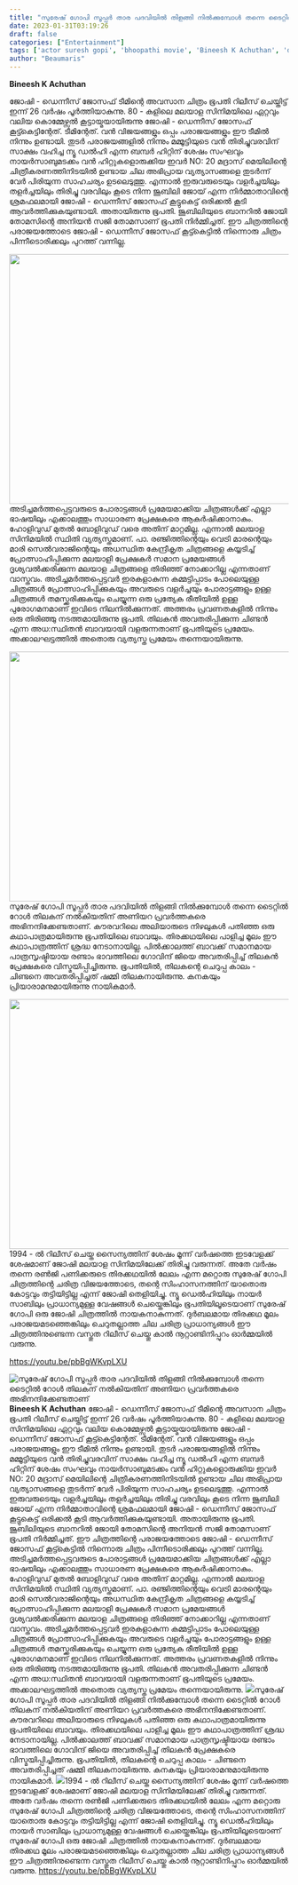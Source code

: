```yaml
---
title: "സുരേഷ് ഗോപി സൂപ്പർ താര പദവിയിൽ തിളങ്ങി നിൽക്കുമ്പോൾ തന്നെ ടൈറ്റിൽ റോൾ തിലകന് നൽകിയതിന് അണിയറ പ്രവർത്തകരെ അഭിനന്ദിക്കേണ്ടതാണ്"
date: 2023-01-31T03:19:26
draft: false
categories: ["Entertainment"]
tags: ['actor suresh gopi', 'bhoopathi movie', 'Bineesh K Achuthan', 'dennis joseph', 'Featured', 'joshy', 'narendraprasad', 'nf varghese', 'suresh gopi', 'thilakan']
author: "Beaumaris"
---
```


<strong>Bineesh K Achuthan </strong>

ജോഷി - ഡെന്നീസ് ജോസഫ് ടീമിന്റെ അവസാന ചിത്രം ഭൂപതി റിലീസ് ചെയ്തിട്ട് ഇന്ന് 26 വർഷം പൂർത്തിയാകുന്നു. 80 - കളിലെ മലയാള സിനിമയിലെ ഏറ്റവും വലിയ കൊമ്മേഴ്സൽ കൂട്ടായ്മയായിരുന്നു ജോഷി - ഡെന്നീസ് ജോസഫ് കൂട്ട്കെട്ടിന്റേത്. ടീമിന്റേത്. വൻ വിജയങ്ങളും ഒപ്പം പരാജയങ്ങളും ഈ ടീമിൽ നിന്നും ഉണ്ടായി. തുടർ പരാജയങ്ങളിൽ നിന്നും മമ്മൂട്ടിയുടെ വൻ തിരിച്ചുവരവിന് സാക്ഷം വഹിച്ച ന്യൂ ഡൽഹി എന്ന ബമ്പർ ഹിറ്റിന് ശേഷം സംഘവും നായർസാബുമടക്കം വൻ ഹിറ്റുകളൊരുക്കിയ ഇവർ NO: 20 മദ്രാസ് മെയിലിന്റെ ചിത്രീകരണത്തിനിടയിൽ ഉണ്ടായ ചില അഭിപ്രായ വ്യത്യാസങ്ങളെ തുടർന്ന് വേർ പിരിയുന്ന സാഹചര്യം ഉടലെടുത്തു. എന്നാൽ ഇരുവരുടെയും വളർച്ചയിലും തളർച്ചയിലും തിരിച്ചു വരവിലും കൂടെ നിന്ന ജൂബിലി ജോയ് എന്ന നിർമ്മാതാവിന്റെ ശ്രമഫലമായി ജോഷി - ഡെന്നീസ് ജോസഫ് കൂട്ടുകെട്ട് ഒരിക്കൽ കൂടി ആവർത്തിക്കുകയുണ്ടായി. അതായിരുന്നു ഭൂപതി. ജൂബിലിയുടെ ബാനറിൽ ജോയി തോമസിന്റെ അനിയൻ സജി തോമസാണ് ഭൂപതി നിർമ്മിച്ചത്. ഈ ചിത്രത്തിന്റെ പരാജയത്തോടെ ജോഷി - ഡെന്നീസ് ജോസഫ് കൂട്ട്കെട്ടിൽ നിന്നൊരു ചിത്രം പിന്നീടൊരിക്കലും പുറത്ത് വന്നില്ല.

<img class="size-large wp-image-381587 aligncenter" src="https://cdn.boolokam.com/articles/2023/01/33-7-1024x576.jpg" alt="" width="800" height="450" />അടിച്ചമർത്തപ്പെട്ടവരുടെ പോരാട്ടങ്ങൾ പ്രമേയമാക്കിയ ചിത്രങ്ങൾക്ക് എല്ലാ ഭാഷയിലും എക്കാലത്തും സാധാരണ പ്രേക്ഷകരെ ആകർഷിക്കാനാകും. ഹോളിവുഡ് മുതൽ ബോളിവുഡ് വരെ അതിന് മാറ്റമില്ല. എന്നാൽ മലയാള സിനിമയിൽ സ്ഥിതി വ്യത്യസ്തമാണ്. പാ. രഞ്ജിത്തിന്റെയും വെട്രി മാരന്റെയും മാരി സെൽവരാജിന്റെയും അധസ്ഥിത കേന്ദ്രീകൃത ചിത്രങ്ങളെ കയ്യടിച്ച് പ്രോത്സാഹിപ്പിക്കുന്ന മലയാളി പ്രേക്ഷകർ സമാന പ്രമേയങ്ങൾ ദൃശ്യവൽക്കരിക്കുന്ന മലയാള ചിത്രങ്ങളെ തിരിഞ്ഞ് നോക്കാറില്ല എന്നതാണ് വാസ്തവം. അടിച്ചമർത്തപ്പെട്ടവർ ഇരകളാകുന്ന കമ്മട്ടിപ്പാടം പോലെയുള്ള ചിത്രങ്ങൾ പ്രോത്സാഹിപ്പിക്കുകയും അവരുടെ വളർച്ചയും പോരാട്ടങ്ങളും ഉള്ള ചിത്രങ്ങൾ തമസ്ക്കരിക്കുകയും ചെയ്യുന്ന ഒരു പ്രത്യേക രീതിയിൽ ഉള്ള പുരോഗമനമാണ് ഇവിടെ നിലനിൽക്കുന്നത്. അത്തരം പ്രവണതകളിൽ നിന്നും ഒരു തിരിഞ്ഞു നടത്തമായിരുന്നു ഭൂപതി. തിലകൻ അവതരിപ്പിക്കുന്ന ചിണ്ടൻ എന്ന അധ:സ്ഥിതൻ ബാവയായി വളരുന്നതാണ് ഭൂപതിയുടെ പ്രമേയം. അക്കാലഘട്ടത്തിൽ അതൊരു വ്യത്യസ്ത പ്രമേയം തന്നെയായിരുന്നു.

<img class="size-large wp-image-381586 aligncenter" src="https://cdn.boolokam.com/articles/2023/01/ege-1-1024x576.jpg" alt="" width="800" height="450" />സുരേഷ് ഗോപി സൂപ്പർ താര പദവിയിൽ തിളങ്ങി നിൽക്കുമ്പോൾ തന്നെ ടൈറ്റിൽ റോൾ തിലകന് നൽകിയതിന് അണിയറ പ്രവർത്തകരെ അഭിനന്ദിക്കേണ്ടതാണ്. കൗരവറിലെ അലിയാരുടെ നിഴലുകൾ പതിഞ്ഞ ഒരു കഥാപാത്രമായിരുന്നു ഭൂപതിയിലെ ബാവയും. തിരക്കഥയിലെ പാളിച്ച മൂലം ഈ കഥാപാത്രത്തിന് ശ്രദ്ധ നേടാനായില്ല. പിൽക്കാലത്ത് ബാവക്ക് സമാനമായ പാത്രസൃഷ്ടിയായ രണ്ടാം ഭാവത്തിലെ ഗോവിന്ദ് ജിയെ അവതരിപ്പിച്ച് തിലകൻ പ്രേക്ഷകരെ വിസ്മയിപ്പിച്ചിരുന്നു. ഭൂപതിയിൽ, തിലകന്റെ ചെറുപ്പ കാലം - ചിണ്ടനെ അവതരിപ്പിച്ചത് ഷമ്മി തിലകനായിരുന്നു. കനകയും പ്രിയാരാമനുമായിരുന്നു നായികമാർ.

<img class="size-large wp-image-381585 aligncenter" src="https://cdn.boolokam.com/articles/2023/01/fw-6-1024x576.jpg" alt="" width="800" height="450" />1994 - ൽ റിലീസ് ചെയ്ത സൈന്യത്തിന് ശേഷം മൂന്ന് വർഷത്തെ ഇടവേളക്ക് ശേഷമാണ് ജോഷി മലയാള സിനിമയിലേക്ക് തിരിച്ചു വരുന്നത്. അതേ വർഷം തന്നെ രൺജി പണിക്കരുടെ തിരക്കഥയിൽ ലേലം എന്ന മറ്റൊരു സുരേഷ് ഗോപി ചിത്രത്തിന്റെ ചരിത്ര വിജയത്തോടെ, തന്റെ സിംഹാസനത്തിന് യാതൊരു കോട്ടവും തട്ടിയിട്ടില്ല എന്ന് ജോഷി തെളിയിച്ചു. ന്യൂ ഡെൽഹിയിലും നായർ സാബിലും പ്രാധാന്യമുള്ള വേഷങ്ങൾ ചെയ്തെങ്കിലും ഭൂപതിയിലൂടെയാണ് സുരേഷ് ഗോപി ഒരു ജോഷി ചിത്രത്തിൽ നായകനാകുന്നത്. ദുർബലമായ തിരക്കഥ മൂലം പരാജയമടഞ്ഞെങ്കിലും ചെറുതല്ലാത്ത ചില ചരിത്ര പ്രാധാന്യങ്ങൾ ഈ ചിത്രത്തിനുണ്ടെന്ന വസ്തുത റിലീസ് ചെയ്തു കാൽ നൂറ്റാണ്ടിനിപ്പുറം ഓർമ്മയിൽ വരുന്നു.

https://youtu.be/pbBgWKvpLXU


![സുരേഷ് ഗോപി സൂപ്പർ താര പദവിയിൽ തിളങ്ങി നിൽക്കുമ്പോൾ തന്നെ ടൈറ്റിൽ റോൾ തിലകന് നൽകിയതിന് അണിയറ പ്രവർത്തകരെ അഭിനന്ദിക്കേണ്ടതാണ്](https://cdn.boolokam.com/articles/2023/01/33-7-1024x576.jpg)**Bineesh K Achuthan** ജോഷി - ഡെന്നീസ് ജോസഫ് ടീമിന്റെ അവസാന ചിത്രം ഭൂപതി റിലീസ് ചെയ്തിട്ട് ഇന്ന് 26 വർഷം പൂർത്തിയാകുന്നു. 80 - കളിലെ മലയാള സിനിമയിലെ ഏറ്റവും വലിയ കൊമ്മേഴ്സൽ കൂട്ടായ്മയായിരുന്നു ജോഷി - ഡെന്നീസ് ജോസഫ് കൂട്ട്കെട്ടിന്റേത്. ടീമിന്റേത്. വൻ വിജയങ്ങളും ഒപ്പം പരാജയങ്ങളും ഈ ടീമിൽ നിന്നും ഉണ്ടായി. തുടർ പരാജയങ്ങളിൽ നിന്നും മമ്മൂട്ടിയുടെ വൻ തിരിച്ചുവരവിന് സാക്ഷം വഹിച്ച ന്യൂ ഡൽഹി എന്ന ബമ്പർ ഹിറ്റിന് ശേഷം സംഘവും നായർസാബുമടക്കം വൻ ഹിറ്റുകളൊരുക്കിയ ഇവർ NO: 20 മദ്രാസ് മെയിലിന്റെ ചിത്രീകരണത്തിനിടയിൽ ഉണ്ടായ ചില അഭിപ്രായ വ്യത്യാസങ്ങളെ തുടർന്ന് വേർ പിരിയുന്ന സാഹചര്യം ഉടലെടുത്തു. എന്നാൽ ഇരുവരുടെയും വളർച്ചയിലും തളർച്ചയിലും തിരിച്ചു വരവിലും കൂടെ നിന്ന ജൂബിലി ജോയ് എന്ന നിർമ്മാതാവിന്റെ ശ്രമഫലമായി ജോഷി - ഡെന്നീസ് ജോസഫ് കൂട്ടുകെട്ട് ഒരിക്കൽ കൂടി ആവർത്തിക്കുകയുണ്ടായി. അതായിരുന്നു ഭൂപതി. ജൂബിലിയുടെ ബാനറിൽ ജോയി തോമസിന്റെ അനിയൻ സജി തോമസാണ് ഭൂപതി നിർമ്മിച്ചത്. ഈ ചിത്രത്തിന്റെ പരാജയത്തോടെ ജോഷി - ഡെന്നീസ് ജോസഫ് കൂട്ട്കെട്ടിൽ നിന്നൊരു ചിത്രം പിന്നീടൊരിക്കലും പുറത്ത് വന്നില്ല. അടിച്ചമർത്തപ്പെട്ടവരുടെ പോരാട്ടങ്ങൾ പ്രമേയമാക്കിയ ചിത്രങ്ങൾക്ക് എല്ലാ ഭാഷയിലും എക്കാലത്തും സാധാരണ പ്രേക്ഷകരെ ആകർഷിക്കാനാകും. ഹോളിവുഡ് മുതൽ ബോളിവുഡ് വരെ അതിന് മാറ്റമില്ല. എന്നാൽ മലയാള സിനിമയിൽ സ്ഥിതി വ്യത്യസ്തമാണ്. പാ. രഞ്ജിത്തിന്റെയും വെട്രി മാരന്റെയും മാരി സെൽവരാജിന്റെയും അധസ്ഥിത കേന്ദ്രീകൃത ചിത്രങ്ങളെ കയ്യടിച്ച് പ്രോത്സാഹിപ്പിക്കുന്ന മലയാളി പ്രേക്ഷകർ സമാന പ്രമേയങ്ങൾ ദൃശ്യവൽക്കരിക്കുന്ന മലയാള ചിത്രങ്ങളെ തിരിഞ്ഞ് നോക്കാറില്ല എന്നതാണ് വാസ്തവം. അടിച്ചമർത്തപ്പെട്ടവർ ഇരകളാകുന്ന കമ്മട്ടിപ്പാടം പോലെയുള്ള ചിത്രങ്ങൾ പ്രോത്സാഹിപ്പിക്കുകയും അവരുടെ വളർച്ചയും പോരാട്ടങ്ങളും ഉള്ള ചിത്രങ്ങൾ തമസ്ക്കരിക്കുകയും ചെയ്യുന്ന ഒരു പ്രത്യേക രീതിയിൽ ഉള്ള പുരോഗമനമാണ് ഇവിടെ നിലനിൽക്കുന്നത്. അത്തരം പ്രവണതകളിൽ നിന്നും ഒരു തിരിഞ്ഞു നടത്തമായിരുന്നു ഭൂപതി. തിലകൻ അവതരിപ്പിക്കുന്ന ചിണ്ടൻ എന്ന അധ:സ്ഥിതൻ ബാവയായി വളരുന്നതാണ് ഭൂപതിയുടെ പ്രമേയം. അക്കാലഘട്ടത്തിൽ അതൊരു വ്യത്യസ്ത പ്രമേയം തന്നെയായിരുന്നു. ![](https://cdn.boolokam.com/articles/2023/01/ege-1-1024x576.jpg)സുരേഷ് ഗോപി സൂപ്പർ താര പദവിയിൽ തിളങ്ങി നിൽക്കുമ്പോൾ തന്നെ ടൈറ്റിൽ റോൾ തിലകന് നൽകിയതിന് അണിയറ പ്രവർത്തകരെ അഭിനന്ദിക്കേണ്ടതാണ്. കൗരവറിലെ അലിയാരുടെ നിഴലുകൾ പതിഞ്ഞ ഒരു കഥാപാത്രമായിരുന്നു ഭൂപതിയിലെ ബാവയും. തിരക്കഥയിലെ പാളിച്ച മൂലം ഈ കഥാപാത്രത്തിന് ശ്രദ്ധ നേടാനായില്ല. പിൽക്കാലത്ത് ബാവക്ക് സമാനമായ പാത്രസൃഷ്ടിയായ രണ്ടാം ഭാവത്തിലെ ഗോവിന്ദ് ജിയെ അവതരിപ്പിച്ച് തിലകൻ പ്രേക്ഷകരെ വിസ്മയിപ്പിച്ചിരുന്നു. ഭൂപതിയിൽ, തിലകന്റെ ചെറുപ്പ കാലം - ചിണ്ടനെ അവതരിപ്പിച്ചത് ഷമ്മി തിലകനായിരുന്നു. കനകയും പ്രിയാരാമനുമായിരുന്നു നായികമാർ. ![](https://cdn.boolokam.com/articles/2023/01/fw-6-1024x576.jpg)1994 - ൽ റിലീസ് ചെയ്ത സൈന്യത്തിന് ശേഷം മൂന്ന് വർഷത്തെ ഇടവേളക്ക് ശേഷമാണ് ജോഷി മലയാള സിനിമയിലേക്ക് തിരിച്ചു വരുന്നത്. അതേ വർഷം തന്നെ രൺജി പണിക്കരുടെ തിരക്കഥയിൽ ലേലം എന്ന മറ്റൊരു സുരേഷ് ഗോപി ചിത്രത്തിന്റെ ചരിത്ര വിജയത്തോടെ, തന്റെ സിംഹാസനത്തിന് യാതൊരു കോട്ടവും തട്ടിയിട്ടില്ല എന്ന് ജോഷി തെളിയിച്ചു. ന്യൂ ഡെൽഹിയിലും നായർ സാബിലും പ്രാധാന്യമുള്ള വേഷങ്ങൾ ചെയ്തെങ്കിലും ഭൂപതിയിലൂടെയാണ് സുരേഷ് ഗോപി ഒരു ജോഷി ചിത്രത്തിൽ നായകനാകുന്നത്. ദുർബലമായ തിരക്കഥ മൂലം പരാജയമടഞ്ഞെങ്കിലും ചെറുതല്ലാത്ത ചില ചരിത്ര പ്രാധാന്യങ്ങൾ ഈ ചിത്രത്തിനുണ്ടെന്ന വസ്തുത റിലീസ് ചെയ്തു കാൽ നൂറ്റാണ്ടിനിപ്പുറം ഓർമ്മയിൽ വരുന്നു. https://youtu.be/pbBgWKvpLXU
